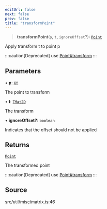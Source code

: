 ```yaml
---
editUrl: false
next: false
prev: false
title: "transformPoint"
---
```


> **transformPoint**(`p`, `t`, `ignoreOffset`?): [`Point`](../../../classes/Point.md)

Apply transform t to point p

:::caution[Deprecated]
use [Point#transform](../../../classes/Point.md#transform)
:::

## Parameters

• **p**: [`XY`](../../../interfaces/XY.md)

The point to transform

• **t**: [`TMat2D`](../../../type-aliases/TMat2D.md)

The transform

• **ignoreOffset?**: `boolean`

Indicates that the offset should not be applied

## Returns

[`Point`](../../../classes/Point.md)

The transformed point

:::caution[Deprecated]
use [Point#transform](../../../classes/Point.md#transform)
:::

## Source

src/util/misc/matrix.ts:46
